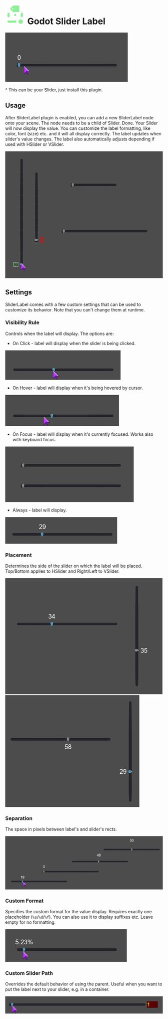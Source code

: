 # <img src="https://github.com/KoBeWi/Godot-Slider-Label/blob/master/Media/Icon.png" width="64" height="64"> Godot Slider Label

![](https://github.com/KoBeWi/Godot-Slider-Label/blob/master/Media/ReadmeIntro.gif)

^ This can be your Slider, just install this plugin.

## Usage

After SliderLabel plugin is enabled, you can add a new SliderLabel node onto your scene. The node needs to be a child of Slider. Done. Your Slider will now display the value. You can customize the label formatting, like color, font (size) etc. and it will all display correctly. The label updates when slider's value changes. The label also automatically adjusts depending if used with HSlider or VSlider.

![](https://github.com/KoBeWi/Godot-Slider-Label/blob/master/Media/ReadmeStyling.gif)

## Settings

SliderLabel comes with a few custom settings that can be used to customize its behavior. Note that you can't change them at runtime.

### Visibility Rule

Controls when the label will display. The options are:

- On Click - label will display when the slider is being clicked.

![](https://github.com/KoBeWi/Godot-Slider-Label/blob/master/Media/ReadmeShowClick.gif)

- On Hover - label will display when it's being hovered by cursor.

![](https://github.com/KoBeWi/Godot-Slider-Label/blob/master/Media/ReadmeShowHover.gif)

- On Focus - label will display when it's currently focused. Works also with keyboard focus.

![](https://github.com/KoBeWi/Godot-Slider-Label/blob/master/Media/ReadmeShowFocus.gif)

- Always - label will display.

![](https://github.com/KoBeWi/Godot-Slider-Label/blob/master/Media/ReadmeShowAlways.png)

### Placement

Determines the side of the slider on which the label will be placed. Top/Bottom applies to HSlider and Right/Left to VSlider.

![](https://github.com/KoBeWi/Godot-Slider-Label/blob/master/Media/ReadmePlacementTopRight.png)
![](https://github.com/KoBeWi/Godot-Slider-Label/blob/master/Media/ReadmePlacementBottomLeft.png)

### Separation

The space in pixels between label's and slider's rects.

![](https://github.com/KoBeWi/Godot-Slider-Label/blob/master/Media/ReadmeSeparation.gif)

### Custom Format

Specifies the custom format for the value display. Requires exactly one placeholder (`%s`/`%d`/`%f`). You can also use it to display suffixes etc. Leave empty for no formatting.

![](https://github.com/KoBeWi/Godot-Slider-Label/blob/master/Media/ReadmeFormat.gif)

### Custom Slider Path

Overrides the default behavior of using the parent. Useful when you want to put the label next to your slider, e.g. in a container.

![](https://github.com/KoBeWi/Godot-Slider-Label/blob/master/Media/ReadmePath.gif)
